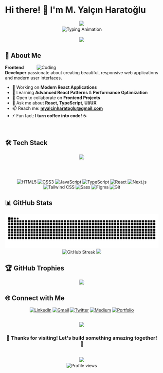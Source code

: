 # Hi there! 👋 I'm M. Yalçın Haratoğlu

<div align="center">
  <img src="https://capsule-render.vercel.app/api?type=waving&color=gradient&customColorList=6,11,20&height=200&section=header&text=Frontend%20Developer&fontSize=50&fontColor=fff&animation=fadeIn&fontAlignY=38&desc=Creating%20Digital%20Experiences&descAlignY=55&descSize=18"/>
</div>

<div align="center">
  <img src="https://readme-typing-svg.herokuapp.com?font=Fira+Code&size=28&duration=3000&pause=1000&color=6366F1&center=true&vCenter=true&width=600&lines=React+Developer+%E2%9A%A1;JavaScript+Enthusiast+%F0%9F%94%A5;Building+Amazing+Apps+%F0%9F%9A%80" alt="Typing Animation" />
</div>

<br> 

<div align="center">
  <img src="https://user-images.githubusercontent.com/74038190/225813708-98b745f2-7d22-48cf-9150-083f1b00d6c9.gif" width="500">
</div>

## 🚀 About Me

<img align="right" alt="Coding" width="400" src="https://cdn.dribbble.com/users/1162077/screenshots/3848914/programmer.gif">

**Frontend Developer** passionate about creating beautiful, responsive web applications and modern user interfaces.

- 🔭 Working on **Modern React Applications** 
- 🌱 Learning **Advanced React Patterns** & **Performance Optimization**
- 👯 Open to collaborate on **Frontend Projects**
- 💬 Ask me about **React, TypeScript, UI/UX**
- 📫 Reach me: **myalcinharatoglu@gmail.com**
- ⚡ Fun fact: **I turn coffee into code!** ☕

<br clear="both">

## 🛠️ Tech Stack

<div align="center">

<img src="https://skillicons.dev/icons?i=html,css,js,ts,react,nextjs,sass,tailwind,figma,git&theme=dark" />

<br><br>

![HTML5](https://img.shields.io/badge/HTML5-E34F26?style=for-the-badge&logo=html5&logoColor=white)
![CSS3](https://img.shields.io/badge/CSS3-1572B6?style=for-the-badge&logo=css3&logoColor=white)
![JavaScript](https://img.shields.io/badge/JavaScript-F7DF1E?style=for-the-badge&logo=javascript&logoColor=black)
![TypeScript](https://img.shields.io/badge/TypeScript-007ACC?style=for-the-badge&logo=typescript&logoColor=white)
![React](https://img.shields.io/badge/React-20232A?style=for-the-badge&logo=react&logoColor=61DAFB)
![Next.js](https://img.shields.io/badge/Next.js-000000?style=for-the-badge&logo=next.js&logoColor=white)
![Tailwind CSS](https://img.shields.io/badge/Tailwind_CSS-38B2AC?style=for-the-badge&logo=tailwind-css&logoColor=white)
![Sass](https://img.shields.io/badge/Sass-CC6699?style=for-the-badge&logo=sass&logoColor=white)
![Figma](https://img.shields.io/badge/Figma-F24E1E?style=for-the-badge&logo=figma&logoColor=white)
![Git](https://img.shields.io/badge/Git-F05032?style=for-the-badge&logo=git&logoColor=white)

</div>

## 📊 GitHub Stats

<div align="center">
<img alt="github-snake" src="https://github.com/yalcinHaratoglu/yalcinHaratoglu/blob/output/github-contribution-grid-snake-dark.svg" />
<!--   <img height="180em" src="https://github-readme-stats.vercel.app/api?username=yalcinHaratoglu&theme=dark&show_icons=true&hide_border=true&count_private=true"/> -->
</div>

<div align="center">
  <img src="https://github-readme-streak-stats.herokuapp.com/?user=yalcinHaratoglu&theme=dark&hide_border=true" alt="GitHub Streak" />
    <img height="180em" src="https://github-readme-stats.vercel.app/api/top-langs/?username=yalcinHaratoglu&theme=dark&show_icons=true&hide_border=true&layout=compact"/>
</div>

## 🏆 GitHub Trophies

<div align="center">
  <img src="https://github-profile-trophy.vercel.app/?username=yalcinHaratoglu&theme=tokyonight&no-frame=false&no-bg=false&margin-w=4&column=7" />
</div>

## 🌐 Connect with Me

<div align="center">
  
[![LinkedIn](https://img.shields.io/badge/LinkedIn-0077B5?style=for-the-badge&logo=linkedin&logoColor=white)](https://www.linkedin.com/in/myalcinharatoglu/)
[![Gmail](https://img.shields.io/badge/Gmail-D14836?style=for-the-badge&logo=gmail&logoColor=white)](mailto:myalcinharatoglu@gmail.com)
[![Twitter](https://img.shields.io/badge/Twitter-1DA1F2?style=for-the-badge&logo=twitter&logoColor=white)](https://twitter.com/m_yalcin_hrt)
[![Medium](https://img.shields.io/badge/Medium-12100E?style=for-the-badge&logo=medium&logoColor=white)](https://medium.com/@yalcinharat)
[![Portfolio](https://img.shields.io/badge/Portfolio-FF5722?style=for-the-badge&logo=todoist&logoColor=white)](https://github.com/yalcinHaratoglu)

</div>

<br>

<div align="center">
  <img src="https://user-images.githubusercontent.com/74038190/212284158-e840e285-664b-44d7-b79b-e264b5e54825.gif" width="400">
</div>

<div align="center">
  
### 💙 Thanks for visiting! Let's build something amazing together! 🚀

</div>

<br>

<div align="center">
  <img src="https://capsule-render.vercel.app/api?type=waving&color=gradient&customColorList=6,11,20&height=100&section=footer&reversal=true"/>
</div>

<div align="center">
  <img src="https://komarev.com/ghpvc/?username=yalcinHaratoglu&label=Profile%20views&color=6366F1&style=for-the-badge" alt="Profile views" />
</div>
